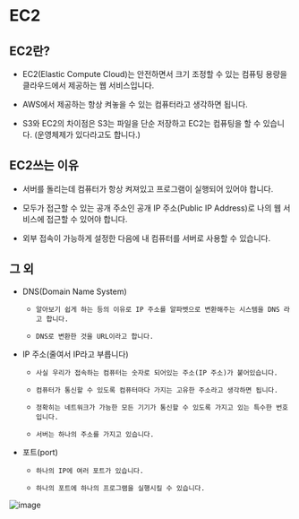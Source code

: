 # EC2

## EC2란?

*    EC2(Elastic Compute Cloud)는 안전하면서 크기 조정할 수 있는 컴퓨팅 용량을 클라우드에서 제공하는 웹 서비스입니다.

*    AWS에서 제공하는 항상 켜놓을 수 있는 컴퓨터라고 생각하면 됩니다. 

*    S3와 EC2의 차이점은 S3는 파일을 단순 저장하고 EC2는 컴퓨팅을 할 수 있습니다. (운영체제가 있다라고도 합니다.)
      
## EC2쓰는 이유

*    서버를 돌리는데 컴퓨터가 항상 켜져있고 프로그램이 실행되어 있어야 합니다. 

*    모두가 접근할 수 있는 공개 주소인 공개 IP 주소(Public IP Address)로 나의 웹 서비스에 접근할 수 있어야 합니다. 

*    외부 접속이 가능하게 설정한 다음에 내 컴퓨터를 서버로 사용할 수 있습니다.

## 그 외

*    DNS(Domain Name System)  
      
      -     알아보기 쉽게 하는 등의 이유로 IP 주소를 알파벳으로 변환해주는 시스템을 DNS 라고 합니다.

      -     DNS로 변환한 것을 URL이라고 합니다. 

*    IP 주소(줄여서 IP라고 부릅니다)

      -     사실 우리가 접속하는 컴퓨터는 숫자로 되어있는 주소(IP 주소)가 붙어있습니다.

      -     컴퓨터가 통신할 수 있도록 컴퓨터마다 가지는 고유한 주소라고 생각하면 됩니다. 

      -     정확히는 네트워크가 가능한 모든 기기가 통신할 수 있도록 가지고 있는 특수한 번호입니다.  

      -     서버는 하나의 주소를 가지고 있습니다. 

*    포트(port)

      -     하나의 IP에 여러 포트가 있습니다. 

      -     하나의 포트에 하나의 프로그램을 실행시킬 수 있습니다.

![image](https://user-images.githubusercontent.com/90609214/150670259-9ccf4da3-ff74-4745-addd-cb4bf9719148.png)
